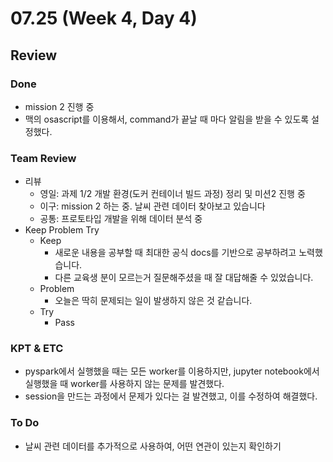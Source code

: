 # 07.25 (Week 4, Day 4)
## Review
### Done
- mission 2 진행 중
- 맥의 osascript를 이용해서, command가 끝날 때 마다 알림을 받을 수 있도록 설정했다.

### Team Review
- 리뷰
    - 영일: 과제 1/2 개발 환경(도커 컨테이너 빌드 과정) 정리 및 미션2 진행 중
    - 이구: mission 2 하는 중. 날씨 관련 데이터 찾아보고 있습니다
    - 공통: 프로토타입 개발을 위해 데이터 분석 중
- Keep Problem Try
    - Keep
        - 새로운 내용을 공부할 때 최대한 공식 docs를 기반으로 공부하려고 노력했습니다.
        - 다른 교육생 분이 모르는거 질문해주셨을 때 잘 대답해줄 수 있었습니다.
    - Problem
        - 오늘은 딱히 문제되는 일이 발생하지 않은 것 같습니다.
    - Try
        - Pass

### KPT & ETC
- pyspark에서 실행했을 때는 모든 worker를 이용하지만, jupyter notebook에서 실행했을 때 worker를 사용하지 않는 문제를 발견했다.
- session을 만드는 과정에서 문제가 있다는 걸 발견했고, 이를 수정하여 해결했다.

### To Do
- 날씨 관련 데이터를 추가적으로 사용하여, 어떤 연관이 있는지 확인하기
